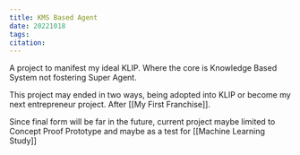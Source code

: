 ```yaml
---
title: KMS Based Agent
date: 20221018
tags: 
citation: 
---
```


A project to manifest my ideal KLIP. Where the core is Knowledge Based System not fostering Super Agent. 

This project may ended in two ways, being adopted into KLIP or become my next entrepreneur project. After [[My First Franchise]].

Since final form will be far in the future, current project maybe limited to Concept Proof Prototype and maybe as a test for [[Machine Learning Study]]